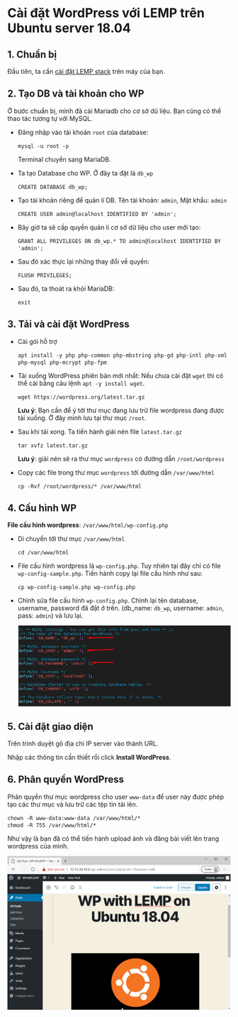 # Cài đặt WordPress với LEMP trên Ubuntu server 18.04

## 1. Chuẩn bị
Đầu tiên, ta cần [cài đặt LEMP stack](.\2-InstallLEMPonUbuntu1804.md) trên máy của bạn.

## 2. Tạo DB và tài khoản cho WP
Ở bước chuẩn bị, mình đã cài Mariadb cho cơ sở dũ liệu. Bạn cũng có thể thao tác tương tự với MySQL.

- Đăng nhập vào tài khoản `root` của database:
    ```
    mysql -u root -p
    ```

    Terminal chuyển sang MariaDB.

- Ta tạo Database cho WP. Ở đây ta đặt là `db_wp`
    ```
    CREATE DATABASE db_wp;
    ```

- Tạo tài khoản riêng để quản lí DB. Tên tài khoản: `admin`, Mật khẩu: `admin`
    ```
    CREATE USER admin@localhost IDENTIFIED BY 'admin';
    ```

- Bây giờ ta sẽ cấp quyền quản lí cơ sở dữ liệu cho user mới tạo:
    ```
    GRANT ALL PRIVILEGES ON db_wp.* TO admin@localhost IDENTIFIED BY 'admin';
    ```

- Sau đó xác thực lại những thay đổi về quyền:
    ```
    FLUSH PRIVILEGES;
    ```

- Sau đó, ta thoát ra khỏi MariaDB:
    ```
    exit
    ```

## 3. Tải và cài đặt WordPress
- Cài gói hỗ trợ
    ```
    apt install -y php php-common php-mbstring php-gd php-intl php-xml php-mysql php-mcrypt php-fpm
    ```

- Tải xuống WordPress phiên bản mới nhất: Nếu chưa cài đặt `wget` thì có thể cài bằng câu lệnh `apt -y install wget`.
    ```
    wget https://wordpress.org/latest.tar.gz
    ```

    **Lưu ý**: Bạn cần để ý tới thư mục đang lưu trữ file wordpress đang được tải xuống. Ở đây mình lưu tại thư mục `/root`.

- Sau khi tải xong. Ta tiến hành giải nén file `latest.tar.gz`
    ```
    tar xvfz latest.tar.gz
    ```

    **Lưu ý**: giải nén sẽ ra thư mục `wordpress` có đường dẫn `/root/wordpress`

- Copy các file trong thư mục `wordpress` tới đường dẫn `/var/www/html`
    ```
    cp -Rvf /root/wordpress/* /var/www/html
    ```

## 4. Cấu hình WP
**File cấu hình wordpress**: `/var/www/html/wp-config.php`

- Di chuyển tới thư mục `/var/www/html`
    ```
    cd /var/www/html
    ```

- File cấu hình wordpress là `wp-config.php`. Tuy nhiên tại đây chỉ có file `wp-config-sample.php`. Tiến hành copy lại file cấu hình như sau:
    ```
    cp wp-config-sample.php wp-config.php
    ```

- Chỉnh sửa file cấu hình `wp-config.php`. Chỉnh lại tên database, username, password đã đặt ở trên. (db_name: `db_wp`, username: `admin`, pass: `admin`) và lưu lại.

    <img src="..\images\Screenshot_19.png">

## 5. Cài đặt giao diện
Trên trình duyệt gõ địa chỉ IP server vào thành URL.

Nhập các thông tin cần thiết rồi click **Install WordPress**.

## 6. Phân quyền WordPress
Phân quyền thư mục wordpress cho user `www-data` để user này được phép tạo các thư mục và lưu trữ các tệp tin tải lên.
```
chown -R www-data:www-data /var/www/html/*
chmod -R 755 /var/www/html/*
```

Như vậy là bạn đã có thể tiến hành upload ảnh và đăng bài viết lên trang wordpress của mình.

<img src="..\images\Screenshot_20.png">